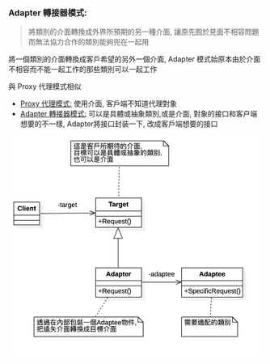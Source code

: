 ### Adapter 轉接器模式:
> 將類別的介面轉換成外界所預期的另一種介面, 讓原先囿於見面不相容問題而無法協力合作的類別能夠兜在一起用

將一個類別的介面轉換成客戶希望的另外一個介面, Adapter 模式始原本由於介面不相容而不能一起工作的那些類別可以一起工作

與 Proxy 代理模式相似
* [Proxy 代理模式:](https://github.com/kimi0230/DesignPatternGolang/tree/master/Proxy)
    使用介面, 客戶端不知道代理對象
* [ Adapter 轉接器模式:](https://github.com/kimi0230/DesignPatternGolang/tree/master/Adapter)
    可以是具體或抽象類別,或是介面, 對象的接口和客户端想要的不一樣, Adapter將接口封装一下, 改成客戶端想要的接口

![UML](https://github.com/kimi0230/DesignPatternGolang/blob/master/UML/Adapter.png?raw=true)
